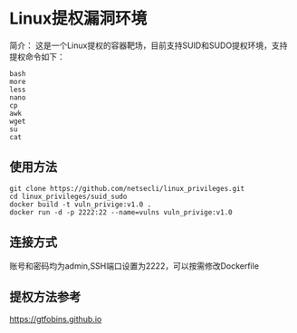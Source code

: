 # Linux提权漏洞环境

简介：
  这是一个Linux提权的容器靶场，目前支持SUID和SUDO提权环境，支持提权命令如下：
```vim
bash
more
less
nano
cp
awk
wget
su
cat
```

## 使用方法
```
git clone https://github.com/netsecli/linux_privileges.git
cd linux_privileges/suid_sudo
docker build -t vuln_privige:v1.0 .
docker run -d -p 2222:22 --name=vulns vuln_privige:v1.0
```
## 连接方式
账号和密码均为admin,SSH端口设置为2222，可以按需修改Dockerfile

## 提权方法参考
https://gtfobins.github.io

